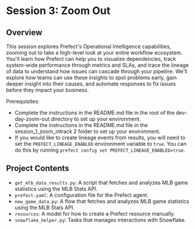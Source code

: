# Session 3: Zoom Out

## Overview
This session explores Prefect's Operational Intelligence capabilities, zooming out to take a high-level look at your entire workflow ecosystem. You'll learn how Prefect can help you to visualize dependencies, track system-wide performance through metrics and SLAs, and trace the lineage of data to understand how issues can cascade through your pipeline. We'll explore how teams can use these insights to spot problems early, gain deeper insight into their causes, and automate responses to fix issues before they impact your business.

Prerequisites:
- Complete the instructions in the README.md file in the root of the dev-day-zoom-out directory to set up your environment.
- Complete the instructions in the README.md file in the session_1_zoom_intrack 2 folder to set up your environment.
- If you would like to create lineage events from results, you will need to set the `PREFECT_LINEAGE_ENABLED` environment variable to `true`. You can do this by running `prefect config set PREFECT_LINEAGE_ENABLED=true`.

## Project Contents
- `get_mlb_data_results.py`: A script that fetches and analyzes MLB game statistics using the MLB Stats API.
- `prefect.yaml`: A configuration file for the Prefect agent.
- `new_game_data.py`: A flow that fetches and analyzes MLB game statistics using the MLB Stats API.
- `resources`: A model for how to create a Prefect resource manually.
- `snowflake_helper.py`: Tasks that manages interactions with Snowflake.


